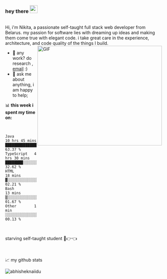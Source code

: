 ### hey there <img src="https://media.giphy.com/media/hvRJCLFzcasrR4ia7z/giphy.gif" width="25px">
<br/>
Hi, i'm Nikita, a passionate self-taught full stack web developer  from Belarus. my passion for software lies with dreaming up ideas and making them come true with elegant code. i take great care in the experience, architecture, and code quality of the things I build.


  <img align="right" alt="GIF" src="https://github.com/abhisheknaiidu/abhisheknaiidu/blob/master/code.gif?raw=true" width="400" height="320" />
  
  <br/>
  
- 💼 any work? do research , [email](mailto:xmil.nik@gmail.com) :)
- 💬 ask me about anything, i am happy to help;



📊 **this week i spent my time on:**

<br/>
<!--START_SECTION:waka-->

```text
Java         10 hrs 45 mins  ████████████████░░░░░░░░░   63.37 %
TypeScript   4 hrs 30 mins   ████████░░░░░░░░░░░░░░░░░   32.62 %
HTML         18 mins         ▓░░░░░░░░░░░░░░░░░░░░░░░░   02.21 %
Bash         13 mins         ▒░░░░░░░░░░░░░░░░░░░░░░░░   01.67 %
Other        1 min           ░░░░░░░░░░░░░░░░░░░░░░░░░   00.13 %
```

<br/>

<!--END_SECTION:waka-->

starving self-taught student 🥺👉👈

<br/>

📈 my github stats


<p align="left"> <img src="https://github-readme-stats.vercel.app/api?username=Nikita-ctr&show_icons=true&theme=gotham" alt="abhisheknaiidu" />


